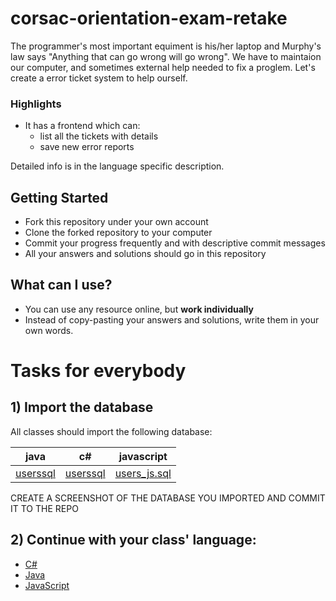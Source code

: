 # corsac-orientation-exam-retake

The programmer's most important equiment is his/her laptop and Murphy's law says "Anything that can go wrong will go wrong".
We have to maintaion our computer, and sometimes external help needed to fix a proglem.
Let's create a error ticket system to help ourself.

### Highlights
 - It has a frontend which can:
     - list all the tickets with details
     - save new error reports

Detailed info is in the language specific description.

## Getting Started
 - Fork this repository under your own account
 - Clone the forked repository to your computer
 - Commit your progress frequently and with descriptive commit messages
 - All your answers and solutions should go in this repository

## What can I use?
- You can use any resource online, but **work individually**
- Instead of copy-pasting your answers and solutions, write them in your own words.

# Tasks for everybody

## 1) Import the database

All classes should import the following database:

| java | c# | javascript |
|-----|-----|-----|
|[userssql](assets/users_cs.sql)|[userssql](assets/users_java.sql)|[users_js.sql](assets/users_js.sql)|

CREATE A SCREENSHOT OF THE DATABASE YOU IMPORTED AND COMMIT IT TO THE REPO

## 2) Continue with your class' language:

 - [C#](cs.md)
 - [Java](cs.md)
 - [JavaScript](javascript.md)